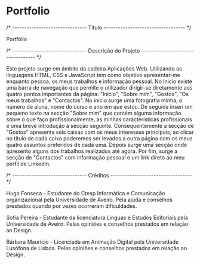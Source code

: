 # Portfolio

/* ------------------------------- 
   Título
---------------------------------- */

Portfólio

/* ------------------------------- 
   Descrição do Projeto
---------------------------------- */

Este projeto surge em âmbito da cadeira Aplicações Web. Utilizando as línguagens HTML, CSS e JavaScript tem como objetivo apresentar-me enquanto pessoa, os meus trabalhos e informação pessoal. No ínicio existe uma barra de navegação que permite o utilizador dirigir-se diretamente aos quatro pontos importantes da página: "Início", "Sobre mim", "Gostos", "Os meus trabalhos" e "Contactos". No início surge uma fotografia minha, o número de aluna, nome do curso e ano em que estou. De seguida inseri um pequeno texto na secção "Sobre mim" que contém alguma informação sobre o que faço profissionalmente, as minhas características profissionais e uma breve introdução à secção seguinte. Consequentemente a secção de "Gostos" apresenta seis caixas com os meus interesses principais, ao clicar no título de cada caixa poderemos ser levados a outra página com os meus quatro assuntos preferidos de cada uma. Depois surge uma secção onde apresento alguns dos trabalhos realizados até agora. Por fim, surge a secção de "Contactos" com informação pessoal e um link direto ao meu perfil de LinkedIn. 

/* ------------------------------- 
   Créditos
---------------------------------- */

Hugo Fonseca - Estudante do Ctesp Informática e Comunicação organizacional pela Universidade de Aveiro. Pela ajuda e conselhos prestados quando por vezes ocorreram dificuldades.

Sofia Pereira - Estudante da licenciatura Línguas e Estudos Editoriais pela Universidade de Aveiro. Pelas opiniões e conselhos prestados em relação ao Design.

Bárbara Maurício - Licenciada em Animação Digital pela Universidade Lusófona de Lisboa. Pelas opiniões e conselhos prestados em relação ao Design.
